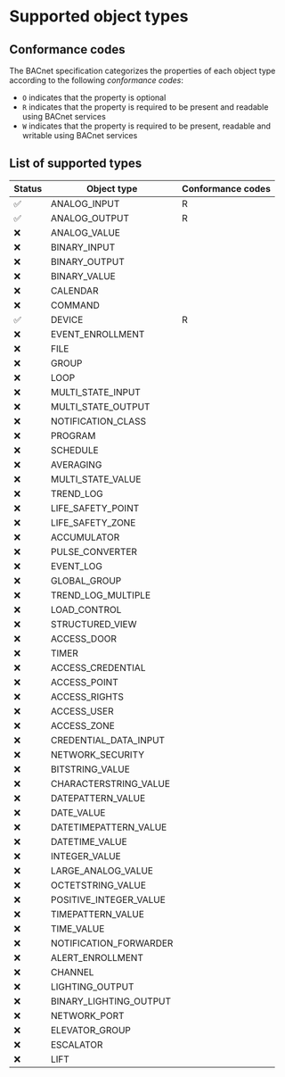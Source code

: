 
# Supported object types

## Conformance codes

The BACnet specification categorizes the properties of each object type
according to the following _conformance codes_:

- `O` indicates that the property is optional
- `R` indicates that the property is required to be present and readable using
   BACnet services
- `W` indicates that the property is required to be present, readable and
   writable using BACnet services

## List of supported types

| Status | Object type | Conformance codes |
| --- | --- | --- |
| ✅ | ANALOG_INPUT | R |
| ✅ | ANALOG_OUTPUT | R |
| ❌ | ANALOG_VALUE | |
| ❌ | BINARY_INPUT | |
| ❌ | BINARY_OUTPUT | |
| ❌ | BINARY_VALUE | |
| ❌ | CALENDAR | |
| ❌ | COMMAND | |
| ✅ | DEVICE | R |
| ❌ | EVENT_ENROLLMENT | |
| ❌ | FILE | |
| ❌ | GROUP | |
| ❌ | LOOP | |
| ❌ | MULTI_STATE_INPUT | |
| ❌ | MULTI_STATE_OUTPUT | |
| ❌ | NOTIFICATION_CLASS | |
| ❌ | PROGRAM | |
| ❌ | SCHEDULE | |
| ❌ | AVERAGING | |
| ❌ | MULTI_STATE_VALUE | |
| ❌ | TREND_LOG | |
| ❌ | LIFE_SAFETY_POINT | |
| ❌ | LIFE_SAFETY_ZONE | |
| ❌ | ACCUMULATOR | |
| ❌ | PULSE_CONVERTER | |
| ❌ | EVENT_LOG | |
| ❌ | GLOBAL_GROUP | |
| ❌ | TREND_LOG_MULTIPLE | |
| ❌ | LOAD_CONTROL | |
| ❌ | STRUCTURED_VIEW | |
| ❌ | ACCESS_DOOR | |
| ❌ | TIMER | |
| ❌ | ACCESS_CREDENTIAL | |
| ❌ | ACCESS_POINT | |
| ❌ | ACCESS_RIGHTS | |
| ❌ | ACCESS_USER | |
| ❌ | ACCESS_ZONE | |
| ❌ | CREDENTIAL_DATA_INPUT | |
| ❌ | NETWORK_SECURITY | |
| ❌ | BITSTRING_VALUE</li>  | |
| ❌ | CHARACTERSTRING_VALUE | |
| ❌ | DATEPATTERN_VALUE | |
| ❌ | DATE_VALUE | |
| ❌ | DATETIMEPATTERN_VALUE | |
| ❌ | DATETIME_VALUE | |
| ❌ | INTEGER_VALUE | |
| ❌ | LARGE_ANALOG_VALUE | |
| ❌ | OCTETSTRING_VALUE | |
| ❌ | POSITIVE_INTEGER_VALUE | |
| ❌ | TIMEPATTERN_VALUE | |
| ❌ | TIME_VALUE | |
| ❌ | NOTIFICATION_FORWARDER | |
| ❌ | ALERT_ENROLLMENT | |
| ❌ | CHANNEL | |
| ❌ | LIGHTING_OUTPUT | |
| ❌ | BINARY_LIGHTING_OUTPUT | |
| ❌ | NETWORK_PORT | |
| ❌ | ELEVATOR_GROUP | |
| ❌ | ESCALATOR | |
| ❌ | LIFT | |
      